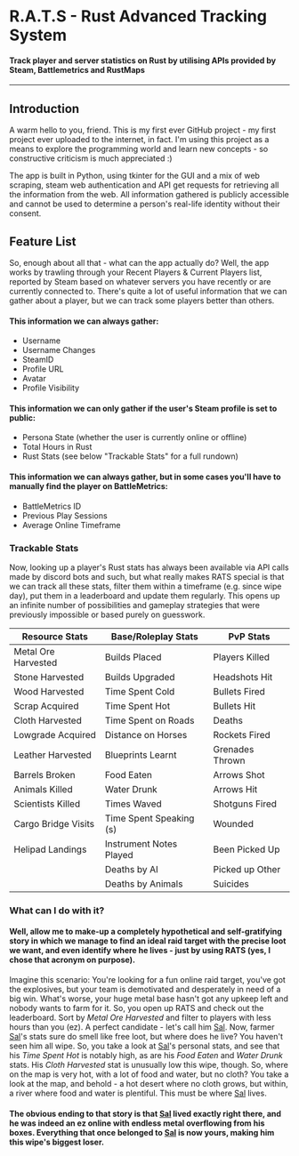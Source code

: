 # R.A.T.S - Rust Advanced Tracking System
#### Track player and server statistics on Rust by utilising APIs provided by Steam, Battlemetrics and RustMaps
----
## Introduction
A warm hello to you, friend. This is my first ever GitHub project - my first project ever uploaded to the internet, in fact.
I'm using this project as a means to explore the programming world and learn new concepts - so constructive criticism is much appreciated :)

The app is built in Python, using tkinter for the GUI and a mix of web scraping, steam web authentication and API get requests for retrieving all the information from the web. All information gathered is publicly accessible and cannot be used to determine a person's real-life identity without their consent.


## Feature List
So, enough about all that - what can the app actually do?
Well, the app works by trawling through your Recent Players & Current Players list, reported by Steam based on whatever servers you have recently or are currently connected to. There's quite a lot of useful information that we can gather about a player, but we can track some players better than others. 

#### This information we can always gather:
* Username
* Username Changes
* SteamID
* Profile URL
* Avatar
* Profile Visibility

#### This information we can only gather if the user's Steam profile is set to public:
* Persona State (whether the user is currently online or offline)
* Total Hours in Rust
* Rust Stats (see below "Trackable Stats" for a full rundown)

#### This information we can always gather, but in some cases you'll have to manually find the player on BattleMetrics:
* BattleMetrics ID
* Previous Play Sessions
* Average Online Timeframe


### Trackable Stats
Now, looking up a player's Rust stats has always been available via API calls made by discord bots and such, but what really makes RATS special is that we can track all these stats, filter them within a timeframe (e.g. since wipe day), put them in a leaderboard and update them regularly. This opens up an infinite number of possibilities and gameplay strategies that were previously impossible or based purely on guesswork.

| Resource Stats      | Base/Roleplay Stats     | PvP Stats
|---------------------|-------------------------|--------
| Metal Ore Harvested | Builds Placed           | Players Killed
| Stone Harvested     | Builds Upgraded         | Headshots Hit
| Wood Harvested      | Time Spent Cold         | Bullets Fired
| Scrap Acquired      | Time Spent Hot          | Bullets Hit
| Cloth Harvested     | Time Spent on Roads     | Deaths
| Lowgrade Acquired   | Distance on Horses      | Rockets Fired
| Leather Harvested   | Blueprints Learnt       | Grenades Thrown
| Barrels Broken      | Food Eaten              | Arrows Shot
| Animals Killed      | Water Drunk             | Arrows Hit
| Scientists Killed   | Times Waved             | Shotguns Fired
| Cargo Bridge Visits | Time Spent Speaking (s) | Wounded
| Helipad Landings    | Instrument Notes Played | Been Picked Up
|                     | Deaths by AI            | Picked up Other
|                     | Deaths by Animals       | Suicides


### What can I do with it?

#### Well, allow me to make-up a completely hypothetical and self-gratifying story in which we manage to find an ideal raid target with the precise loot we want, and even identify where he lives - just by using RATS (yes, I chose that acronym on purpose). 

Imagine this scenario: You're looking for a fun online raid target, you've got the explosives, but your team is demotivated and desperately in need of a big win. What's worse, your huge metal base hasn't got any upkeep left and nobody wants to farm for it. So, you open up RATS and check out the leaderboard. Sort by *Metal Ore Harvested* and filter to players with less hours than you (ez). A perfect candidate - let's call him [Sal](https://tinyurl.com/2e95md6d). Now, farmer [Sal](https://tinyurl.com/2e95md6d)'s stats sure do smell like free loot, but where does he live? You haven't seen him all wipe. So, you take a look at [Sal](https://tinyurl.com/2e95md6d)'s personal stats, and see that his *Time Spent Hot* is notably high, as are his *Food Eaten* and *Water Drunk* stats. His *Cloth Harvested* stat is unusually low this wipe, though. So, where on the map is very hot, with a lot of food and water, but no cloth? You take a look at the map, and behold - a hot desert where no cloth grows, but within, a river where food and water is plentiful. This must be where [Sal](https://tinyurl.com/2e95md6d) lives.

#### The obvious ending to that story is that [Sal](https://tinyurl.com/2e95md6d) lived exactly right there, and he was indeed an ez online with endless metal overflowing from his boxes. Everything that once belonged to [Sal](https://tinyurl.com/2e95md6d) is now yours, making him this wipe's biggest loser.
